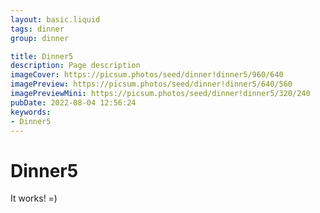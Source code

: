 ```yaml
---
layout: basic.liquid
tags: dinner
group: dinner

title: Dinner5
description: Page description
imageCover: https://picsum.photos/seed/dinner!dinner5/960/640
imagePreview: https://picsum.photos/seed/dinner!dinner5/640/560
imagePreviewMini: https://picsum.photos/seed/dinner!dinner5/320/240
pubDate: 2022-08-04 12:56:24
keywords:
- Dinner5
---
```


# Dinner5

It works! =)

